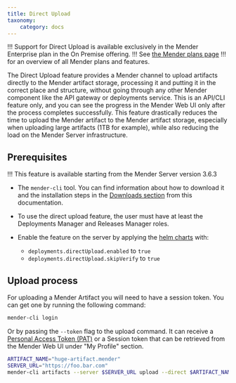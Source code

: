 ```yaml
---
title: Direct Upload
taxonomy:
    category: docs
---
```


!!! Support for Direct Upload is available exclusively in the Mender Enterprise plan in the On Premise offering.
!!! See [the Mender plans page](https://mender.io/pricing/plans?target=_blank)
!!! for an overview of all Mender plans and features.

The Direct Upload feature provides a Mender channel to upload artifacts directly to the Mender artifact storage, processing it and putting it in the correct place and structure, without going through any other Mender component like the API gateway or deployments service.
This is an API/CLI feature only, and you can see the progress in the Mender Web UI only after the process completes successfully.
This feature drastically reduces the time to upload the Mender artifact to the Mender artifact storage, especially when uploading large artifacts (1TB for example), while also reducing the load on the Mender Server infrastructure.

## Prerequisites

<!--AUTOVERSION: "version %"/ignore-->
!!! This feature is available starting from the Mender Server version 3.6.3

* The `mender-cli` tool. You can find information about how to download it and the installation steps in the [Downloads section](../../10.Downloads/docs.md#mender-cli) from this documentation.

* To use the direct upload feature, the user must have at least the Deployments Manager and Releases Manager roles.

* Enable the feature on the server by applying the [helm charts](https://github.com/mendersoftware/mender-helm#complete-list-of-parameters) with:
    * `deployments.directUpload.enabled` to `true`
    * `deployments.directUpload.skipVerify` to `true`


## Upload process

For uploading a Mender Artifact you will need to have a session token. You can get one by running the following command:

```bash
mender-cli login
```

Or by passing the `--token` flag to the upload command. It can receive a [Personal Access Token (PAT)](../../08.Server-integration/01.Using-the-apis/docs.md#personal-access-tokens) or a Session token that can be retrieved from the Mender Web UI under "My Profile" section.

```bash
ARTIFACT_NAME="huge-artifact.mender"
SERVER_URL="https://foo.bar.com"
mender-cli artifacts --server $SERVER_URL upload --direct $ARTIFACT_NAME
```

